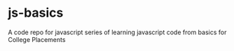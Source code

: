# js-basics
A code repo for javascript series of learning javascript code from basics for College Placements
